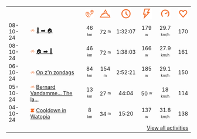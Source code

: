 <table>
    <tr>
        <th></th>
        <th></th>
        <th align="center"><img src="https://raw.githubusercontent.com/robiningelbrecht/strava-activities/master/public/distance.svg" width="30" alt="distance" title="distance"/></th>
        <th align="center"><img src="https://raw.githubusercontent.com/robiningelbrecht/strava-activities/master/public/elevation.svg" width="30" alt="elevation" title="elevation"/></th>
        <th align="center"><img src="https://raw.githubusercontent.com/robiningelbrecht/strava-activities/master/public/time.svg" width="30" alt="time" title="time"/></th>
        <th align="center"><img src="https://raw.githubusercontent.com/robiningelbrecht/strava-activities/master/public/average-watt.svg" width="30" alt="average watts" title="average watts"/></th>
        <th align="center"><img src="https://raw.githubusercontent.com/robiningelbrecht/strava-activities/master/public/average-speed.svg" width="30" alt="average speed" title="average speed"/></th>
        <th align="center"><img src="https://raw.githubusercontent.com/robiningelbrecht/strava-activities/master/public/heart-rate.svg" width="30" alt="average heart rate" title="average heart rate"/></th>
    </tr>
            <tr>
            <td>08-10-24</td>
            <td>
                <img src="https://raw.githubusercontent.com/robiningelbrecht/strava-activities/master/public/activity-ride.svg" width="12" alt="💼 ➡️ 🏠" title="💼 ➡️ 🏠"/>
<a href="https://www.strava.com/activities/12606463238" title="Kcal: 1117 | Gear: None ">💼 ➡️ 🏠</a>
            </td>
            <td align="center">46 <sup><sub>km</sub></sup></td>
            <td align="center">72 <sup><sub>m</sub></sup></td>
            <td align="center">1:32:07</td>
            <td align="center">179 <sup><sub>w</sub></sup></td>
            <td align="center">29.7 <sup><sub>km/h</sub></sup></td>
            <td align="center">170</td>
        </tr>
            <tr>
            <td>08-10-24</td>
            <td>
                <img src="https://raw.githubusercontent.com/robiningelbrecht/strava-activities/master/public/activity-ride.svg" width="12" alt="🏠 ➡️ 💼" title="🏠 ➡️ 💼"/>
<a href="https://www.strava.com/activities/12602924583" title="Kcal: 1095 | Gear: None ">🏠 ➡️ 💼</a>
            </td>
            <td align="center">46 <sup><sub>km</sub></sup></td>
            <td align="center">72 <sup><sub>m</sub></sup></td>
            <td align="center">1:38:03</td>
            <td align="center">166 <sup><sub>w</sub></sup></td>
            <td align="center">27.9 <sup><sub>km/h</sub></sup></td>
            <td align="center">161</td>
        </tr>
            <tr>
            <td>06-10-24</td>
            <td>
                <img src="https://raw.githubusercontent.com/robiningelbrecht/strava-activities/master/public/activity-ride.svg" width="12" alt="Op z&#039;n zondags" title="Op z&#039;n zondags"/>
<a href="https://www.strava.com/activities/12588124885" title="Kcal: 2129 | Gear: None ">Op z&#039;n zondags</a>
            </td>
            <td align="center">84 <sup><sub>km</sub></sup></td>
            <td align="center">154 <sup><sub>m</sub></sup></td>
            <td align="center">2:52:21</td>
            <td align="center">185 <sup><sub>w</sub></sup></td>
            <td align="center">29.1 <sup><sub>km/h</sub></sup></td>
            <td align="center">150</td>
        </tr>
            <tr>
            <td>05-10-24</td>
            <td>
                <img src="https://raw.githubusercontent.com/robiningelbrecht/strava-activities/master/public/activity-ride.svg" width="12" alt="Bernard Vandamme... The last dance 🥊" title="Bernard Vandamme... The last dance 🥊"/>
<a href="https://www.strava.com/activities/12584314978" title="Kcal: 301 | Gear: None ">Bernard Vandamme... The la...</a>
            </td>
            <td align="center">13 <sup><sub>km</sub></sup></td>
            <td align="center">27 <sup><sub>m</sub></sup></td>
            <td align="center">44:04</td>
            <td align="center">50 <sup><sub>w</sub></sup></td>
            <td align="center">18 <sup><sub>km/h</sub></sup></td>
            <td align="center">114</td>
        </tr>
            <tr>
            <td>04-10-24</td>
            <td>
                                <img src="https://raw.githubusercontent.com/robiningelbrecht/strava-activities/master/public/activity-virtual-ride-zwift.svg" width="12" alt="Cooldown in Watopia" title="Cooldown in Watopia"/>
<a href="https://www.strava.com/activities/12573624963" title="Kcal: 120 | Gear: None ">Cooldown in Watopia</a>
            </td>
            <td align="center">8 <sup><sub>km</sub></sup></td>
            <td align="center">34 <sup><sub>m</sub></sup></td>
            <td align="center">15:20</td>
            <td align="center">137 <sup><sub>w</sub></sup></td>
            <td align="center">31.8 <sup><sub>km/h</sub></sup></td>
            <td align="center">138</td>
        </tr>
                <tr>
            <td colspan="8" align="right"><a href="https://github.com/robiningelbrecht/strava-activities#activities">View all activities</a></td>
        </tr>
    </table>
